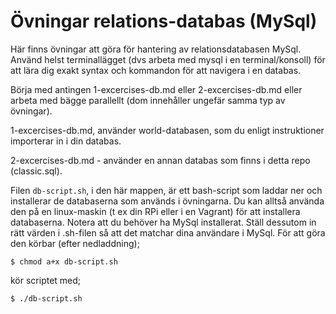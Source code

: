 # Övningar relations-databas (MySql)



Här finns övningar att göra för hantering av relationsdatabasen MySql.
Använd helst terminallägget (dvs arbeta med mysql i en terminal/konsoll) för att lära dig exakt syntax och kommandon för att navigera i en databas.

Börja med antingen 1-excercises-db.md eller 2-excercises-db.md eller arbeta med bägge parallellt (dom innehåller ungefär samma typ av övningar). 

1-excercises-db.md, använder world-databasen, som du enligt instruktioner importerar in i din databas.

2-excercises-db.md - använder en annan databas som finns i detta repo (classic.sql).




Filen `db-script.sh`, i den här mappen, är ett bash-script som laddar ner och installerar de databaserna som används i övningarna.
Du kan alltså använda den på en linux-maskin (t ex din RPi eller i en Vagrant) för att installera databaserna. Notera att du behöver ha MySql installerat. Ställ dessutom in rätt värden i .sh-filen så att det matchar dina användare i MySql.
För att göra den körbar (efter nedladdning);

`$ chmod a+x db-script.sh`

kör scriptet med;

`$ ./db-script.sh` 

